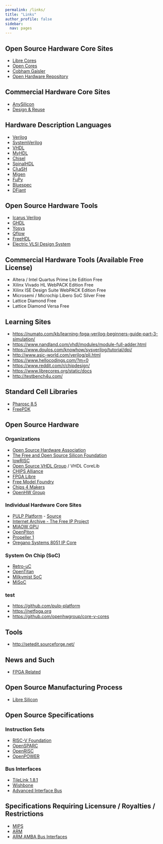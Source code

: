 ```yaml
---
permalink: /links/
title: "Links"
author_profile: false
sidebar:
  nav: pages
---
```


## Open Source Hardware Core Sites

- [Libre Cores](https://www.librecores.org)
- [Open Cores](https://opencores.org)
- [Cobham Gaisler](https://www.gaisler.com/index.php/products/ipcores)
- [Open Hardware Repository](https://ohwr.org)

## Commercial Hardware Core Sites

- [AnySilicon](https://anysilicon.com/)
- [Design & Reuse](design-reuse.com)

## Hardware Description Languages

- [Verilog](https://en.wikipedia.org/wiki/Verilog)
- [SystemVerilog](https://en.wikipedia.org/wiki/SystemVerilog)
- [VHDL](https://en.wikipedia.org/wiki/VHDL)
- [MyHDL](http://www.myhdl.org)
- [Chisel](https://chisel.eecs.berkeley.edu)
- [SpinalHDL](https://github.com/SpinalHDL)
- [CλaSH](https://clash-lang.org)
- [Migen](https://github.com/m-labs/migen)
- [FμPy](https://fupy.github.io/)
- [Bluespec](http://wiki.bluespec.com/)
- [DFiant](https://github.com/DFiantHDL/DFiant/blob/master/README.md)

## Open Source Hardware Tools

- [Icarus Verilog](http://iverilog.icarus.com/)
- [GHDL](https://github.com/ghdl/ghdl)
- [Yosys](http://www.clifford.at/yosys/)
- [Qflow](http://opencircuitdesign.com/qflow/index.html)
- [FreeHDL](http://freehdl.seul.org/)
- [Electric VLSI Design System](https://www.staticfreesoft.com)

## Commercial Hardware Tools (Available Free License)

- Altera / Intel Quartus Prime Lite Edition Free
- Xilinx Vivado HL WebPACK Edition Free
- Xilinx ISE Design Suite WebPACK Edition Free
- Microsemi / Microchip Libero SoC Silver Free
- Lattice Diamond Free
- Lattice Diamond Versa Free

## Learning Sites

- https://numato.com/kb/learning-fpga-verilog-beginners-guide-part-3-simulation/
- https://www.nandland.com/vhdl/modules/module-full-adder.html
- https://www.doulos.com/knowhow/sysverilog/tutorial/dpi/
- http://www.asic-world.com/verilog/pli.html
- https://www.hellocodings.com/?m=0
- https://www.reddit.com/r/chipdesign/
- https://www.librecores.org/static/docs
- http://testbench4u.com/

## Standard Cell Libraries

- [Pharosc 8.5](http://www.vlsitechnology.org)
- [FreePDK](https://www.eda.ncsu.edu/wiki/FreePDK)

## Open Source Hardware

### Organizations

- [Open Source Hardware Association](https://www.oshwa.org)
- [The Free and Open Source Silicon Foundation](https://www.fossi-foundation.org)
- [lowRISC](https://www.lowrisc.org)
- [Open Source VHDL Group](http://www.vhdl.net) / VHDL CoreLib
- [CHIPS Alliance](https://chipsalliance.org)
- [FPGA Libre](http://fpgalibre.sourceforge.net)
- [Free Model Foundry](https://freemodelfoundry.com)
- [Chips 4 Makers](https://chips4makers.io)
- [OpenHW Group](https://www.openhwgroup.org/)

### Individual Hardware Core Sites

- [PULP Platform](https://pulp-platform.org) - [Source](https://github.com/pulp-platform)
- [Internet Archive - The Free IP Project]()
- [MIAOW GPU](http://miaowgpu.org)
- [OpenPiton](https://parallel.princeton.edu/openpiton)
- [Propeller 1](https://www.parallax.com/microcontrollers/propeller-1-open-source)
- [Oregano Systems 8051 IP Core](https://www.oreganosystems.at/products/ip-cores/8051-ip-core)

### System On Chip  (SoC)

- [Retro-uC](https://gitlab.com/Chips4Makers/Retro-uC)
- [OpenTitan](https://github.com/lowRISC/opentitan)
- [Milkymist SoC](https://github.com/m-labs/milkymist)
- [MiSoC](https://github.com/m-labs/misoc)

### test
- https://github.com/pulp-platform
- https://netfpga.org
- https://github.com/openhwgroup/core-v-cores

## Tools

- http://setedit.sourceforge.net/

## News and Such

- [FPGA Related](https://www.fpgarelated.com)

## Open Source Manufacturing Process

- [Libre Silicon](https://libresilicon.com)

## Open Source Specifications

### Instruction Sets

- [RISC-V Foundation](https://riscv.org)
- [OpenSPARC](https://www.oracle.com/technetwork/systems/opensparc/index.html)
- [OpenRISC](https://openrisc.io)
- [OpenPOWER](https://openpowerfoundation.org) 

### Bus Interfaces

- [TileLink 1.8.1](https://sifive.cdn.prismic.io/sifive/7bef6f5c-ed3a-4712-866a-1a2e0c6b7b13_tilelink_spec_1.8.1.pdf)
- [Wishbone](https://opencores.org/howto/wishbone)
- [Advanced Interface Bus](https://github.com/chipsalliance/aib-phy-hardware)

## Specifications Requiring Licensure / Royalties / Restrictions

- [MIPS](https://www.mips.com)
- [ARM](https://www.arm.com)
- [ARM AMBA Bus Interfaces](https://developer.arm.com/architectures/system-architectures/amba/specifications)
